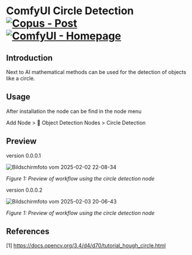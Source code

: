 # ComfyUI Circle Detection [![Copus - Post](https://img.shields.io/badge/Copus-Post-00aaee)](https://www.copus.io/work/93ba7f55a26845cd9666854a750a80f1) [![ComfyUI - Homepage](https://img.shields.io/badge/ComfyUI-Homepage-aa00ee)](https://github.com/comfyanonymous/ComfyUI)

## Introduction

Next to AI mathematical methods can be used for the detection of objects like a circle.

## Usage

After installation the node can be find in the node menu

  Add Node > 🧬 Object Detection Nodes > Circle Detection

## Preview

version 0.0.0.1

![Bildschirmfoto vom 2025-02-02 22-08-34](https://github.com/user-attachments/assets/60386026-9e15-4508-b6d9-dade02bb44d7)

*Figure 1: Preview of workflow using the circle detection node* 

version 0.0.0.2

![Bildschirmfoto vom 2025-02-03 20-06-43](https://github.com/user-attachments/assets/95ec4a2e-f0f6-4ba7-8a89-c3fdf6b1125f)

*Figure 1: Preview of workflow using the circle detection node* 


## References

[1] https://docs.opencv.org/3.4/d4/d70/tutorial_hough_circle.html
